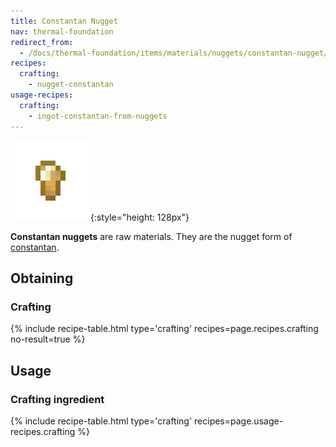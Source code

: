 ```yaml
---
title: Constantan Nugget
nav: thermal-foundation
redirect_from:
  - /docs/thermal-foundation/items/materials/nuggets/constantan-nugget/
recipes:
  crafting:
    - nugget-constantan
usage-recipes:
  crafting:
    - ingot-constantan-from-nuggets
---
```


![Constantan nugget](/assets/images/thermal-foundation/nugget-constantan.png){:style="height: 128px"}


**Constantan nuggets** are raw materials. They are the nugget form of
[constantan](/docs/constantan-ingot/).


Obtaining
---------

### Crafting
{% include recipe-table.html type='crafting' recipes=page.recipes.crafting no-result=true %}


Usage
-----

### Crafting ingredient
{% include recipe-table.html type='crafting' recipes=page.usage-recipes.crafting %}
